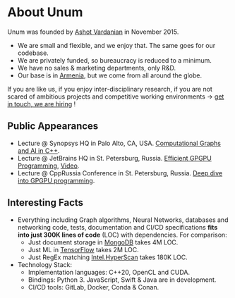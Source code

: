 # About Unum

Unum was founded by [Ashot Vardanian](https://ashvardanian.com) in November 2015.<br/>

* We are small and flexible, and we enjoy that. The same goes for our codebase.
* We are privately funded, so bureaucracy is reduced to a minimum.
* We have no sales & marketing departments, only R&D.
* Our base is in [Armenia](https://itis.am/eng), but we come from all around the globe.

If you are like us, if you enjoy inter-disciplinary research, if you are not scared of ambitious projects and competitive working environments → [get in touch, we are hiring](mailto:hr@unum.xyz) !

## Public Appearances

* Lecture @ Synopsys HQ in Palo Alto, CA, USA. [Computational Graphs and AI in C++](https://github.com/ashvardanian/NeuralSTL).
* Lecture @ JetBrains HQ in St. Petersburg, Russia. [Efficient GPGPU Programming](https://github.com/ashvardanian/SandboxGPUs), [Video](https://youtu.be/BUtHOftDm_Y).
* Lecture @ CppRussia Conference in St. Petersburg, Russia. [Deep dive into GPGPU programming](https://cppconf-piter.ru/en/2019/spb/talks/68dwcymif21zt9eyjn6ge1/).

## Interesting Facts

* Everything including Graph algorithms, Neural Networks, databases and networking code, tests, documentation and CI/CD specifications **fits into just 300K lines of code** (LOC) with dependencies. For comparison:
  * Just document storage in [MongoDB](https://www.mongodb.com) takes 4M LOC.
  * Just ML in [TensorFlow](https://www.tensorflow.org) takes 2M LOC.
  * Just RegEx matching [Intel.HyperScan](https://www.hyperscan.io) takes 180K LOC.
* Technology Stack:
  * Implementation languages: C++20, OpenCL and CUDA.
  * Bindings: Python 3. JavaScript, Swift & Java are in development.
  * CI/CD tools: GitLab, Docker, Conda & Conan.
